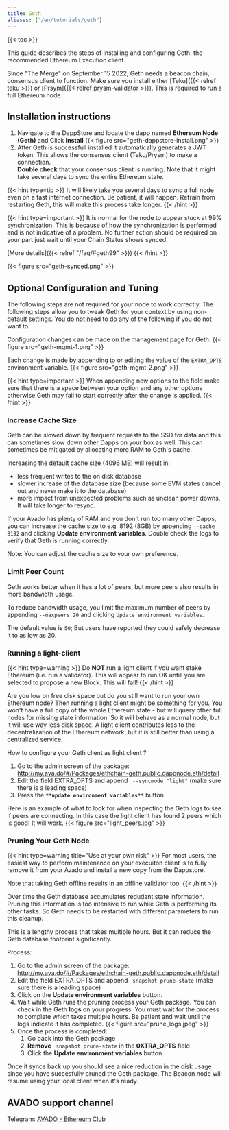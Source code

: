 ```yaml
---
title: Geth
aliases: ["/en/tutorials/geth"]
---
```


{{< toc >}}

This guide describes the steps of installing and configuring Geth, the recommended Ethereum Execution client.

Since "The Merge" on September 15 2022, Geth needs a beacon chain, consensus client to function. Make sure you install either [Teku]({{< relref teku >}}) or [Prsym]({{< relref prysm-validator >}}). This is required to run a full Ethereum node.

## Installation instructions

1. Navigate to the DappStore and locate the dapp named **Ethereum Node (Geth)** and Click **Install**
  {{< figure src="geth-dappstore-install.png" >}}
2. After Geth is successfull installed it automatically generates a JWT token. This allows the consensus client (Teku/Prysm) to make a connection.  
  **Double check** that your consensus client is running. Note that it might take several days to sync the entire Ethereum state.

{{< hint type=tip >}}
It will likely take you several days to sync a full node even on a fast internet connection. Be patient, it will happen.
Refrain from restarting Geth, this will make this process take longer.
{{< /hint >}}

{{< hint type=important >}}
It is normal for the node to appear stuck at 99% synchronization.
This is because of how the synchronization is performed and is not indicative of a problem.
No further action should be required on your part just wait until your Chain Status shows synced.

[More details]({{< relref "/faq/#geth99" >}})
{{< /hint >}}

{{< figure src="geth-synced.png" >}}

## Optional Configuration and Tuning

The following steps are not required for your node to work correctly. The following steps allow you to tweak Geth for your context by using non-default settings. You do not need to do any of the following if you do not want to.


Configuration changes can be made on the management  page for Geth. {{< figure src="geth-mgmt-1.png" >}}

Each change is made by appending to or editing the value of the `EXTRA_OPTS` environment variable. {{< figure src="geth-mgmt-2.png" >}}

{{< hint type=important >}}
When appending new options to the field make sure that there is a space between your option and any other options otherwise Geth may fail to start correctly after the change is applied.
{{< /hint >}}

### Increase Cache Size
Geth can be slowed down by frequent requests to the SSD for data and this can sometimes slow down other Dapps on your box as well.
This can sometimes be mitigated by allocating more RAM to Geth's cache.

Increasing the default cache size (4096 MB) will result in:
- less frequent writes to the on disk database
- slower increase of the database size (because some EVM states cancel out and never make it to the database)
- more impact from unexpected problems such as unclean power downs. It will take longer to resync.

If your Avado has plenty of RAM and you don't run too many other Dapps, you can increase the cache size to e.g. 8192 (8GB) by appending `--cache 8192` and clicking **Update environment variables**. Double check the logs to verify that Geth is running correctly.

Note: You can adjust the cache size to your own preference.

### Limit Peer Count

Geth works better when it has a lot of peers, but more peers also results in more bandwidth usage. 

To reduce bandwidth usage, you limit the maximum number of peers by appending `--maxpeers 20` and clicking `Update environment variables`.

The default value is `50`; But users have reported they could safely decrease it to as low as 20.


### Running a light-client
{{< hint type=warning >}}
Do **NOT** run a light client if you want stake Ethereum (i.e. run a validator). This will appear to run OK untill you are selected to propose a new Block. This will fail!
{{< /hint >}}

Are you low on free disk space but do you still want to run your own Ethereum node? Then running a light client might be something for you. You won't have a full copy of the whole Ethereum state - but will query other full nodes for missing state information. So it will behave as a normal node, but it will use way less disk space. A light client contributes less to the decentralization of the Ethereum network, but it is still better than using a centralized service.

How to configure your Geth client as light client ?
1. Go to the admin screen of the package: <http://my.ava.do/#/Packages/ethchain-geth.public.dappnode.eth/detail>
2. Edit the field EXTRA_OPTS and append ` --syncmode "light"` (make sure there is a leading space)
3. Press the **`**update environment variables**`** button

Here is an example of what to look for when inspecting the Geth logs to see if peers are connecting. In this case the light client has found 2 peers which is good! It will work.
{{< figure src="light_peers.jpg" >}}


### Pruning Your Geth Node

{{< hint type=warning title="Use at your own risk" >}}
For most users, the easiest way to perform maintenance on your execuiton client is to fully remove it from your Avado and install a new copy from the Dappstore.

Note that taking Geth offline results in an offline validator too.
{{< /hint >}}

Over time the Geth database accumulates redudant state information. Pruning this information is too intensive to run while Geth is performing its other tasks. So Geth needs to be restarted with different parameters to run this cleanup.

This is a lengthy process that takes multiple hours. But it can reduce the Geth database footprint significantly.

Process:
1. Go to the admin screen of the package: <http://my.ava.do/#/Packages/ethchain-geth.public.dappnode.eth/detail>
2. Edit the field EXTRA_OPTS and append ` snapshot prune-state` (make sure there is a leading space) 
3. Click on the **Update environment variables** button.
4. Wait while Geth runs the pruning process your Geth package. You can check in the Geth **logs** on your progress. You must wait for the process to complete which takes multiple hours. Be patient and wait until the logs indicate it has completed. {{< figure src="prune_logs.jpeg" >}}
5. Once the process is completed:
   1. Go back into the Geth package
   2. **Remove** ` snapshot prune-state` in the **0XTRA_OPTS** field
   3. Click the **Update environment variables** button

Once it syncs back up you should see a nice reduction in the disk usage since you have succesfully pruned the Geth package. The Beacon node will resume using your local client when it's ready.

## AVADO support channel
Telegram: [AVADO - Ethereum Club](https://t.me/joinchat/IdBKSAiIvw-q1-1p)